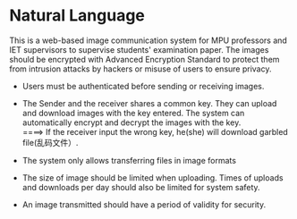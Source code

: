 # Natural Language

This is a web-based image communication system for MPU professors and IET supervisors to supervise students' examination paper. The images should be encrypted with Advanced Encryption Standard to protect them from intrusion attacks by hackers or misuse of users to ensure privacy.

- Users must be authenticated before sending or receiving images.

- The Sender and the receiver shares a common key. They can upload and download images with the key entered. The system can automatically encrypt and decrypt the images with the key.  
====> If the receiver input the wrong key, he(she) will download garbled file(乱码文件）.

- The system only allows transferring files in image formats

- The size of image should be limited when uploading. Times of uploads and downloads per day should also be limited for system safety.

- An image transmitted should have a period of validity for security.

  
